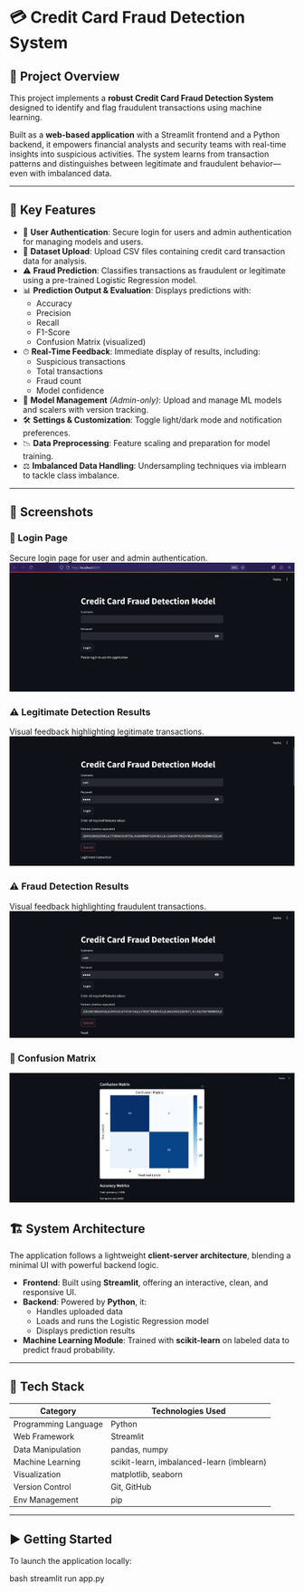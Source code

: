 # 💳 Credit Card Fraud Detection System

## 🚀 Project Overview

This project implements a **robust Credit Card Fraud Detection System** designed to identify and flag fraudulent transactions using machine learning.

Built as a **web-based application** with a Streamlit frontend and a Python backend, it empowers financial analysts and security teams with real-time insights into suspicious activities. The system learns from transaction patterns and distinguishes between legitimate and fraudulent behavior—even with imbalanced data.

---

## 🎯 Key Features

- 🔐 **User Authentication**: Secure login for users and admin authentication for managing models and users.
- 📂 **Dataset Upload**: Upload CSV files containing credit card transaction data for analysis.
- ⚠️ **Fraud Prediction**: Classifies transactions as fraudulent or legitimate using a pre-trained Logistic Regression model.
- 📊 **Prediction Output & Evaluation**: Displays predictions with:
  - Accuracy
  - Precision
  - Recall
  - F1-Score
  - Confusion Matrix (visualized)
- ⏱ **Real-Time Feedback**: Immediate display of results, including:
  - Suspicious transactions
  - Total transactions
  - Fraud count
  - Model confidence
- 🔧 **Model Management** *(Admin-only)*: Upload and manage ML models and scalers with version tracking.
- 🛠 **Settings & Customization**: Toggle light/dark mode and notification preferences.
- 📉 **Data Preprocessing**: Feature scaling and preparation for model training.
- ⚖️ **Imbalanced Data Handling**: Undersampling techniques via imblearn to tackle class imbalance.

---
## 📸 Screenshots
### 🔐 Login Page
Secure login page for user and admin authentication.
![image alt](https://github.com/rohanpahari3/Credit-Card-Fraud-Detection/blob/ef1bb7276e804183c87e9ca668568de109f31de2/Screenshot%202025-07-06%20194110.png)
### ⚠️ Legitimate Detection Results
Visual feedback highlighting legitimate transactions.
![image alt](https://github.com/rohanpahari3/Credit-Card-Fraud-Detection/blob/a29997a3592e5d1d5766eedc745b8bc2be1fe01c/Screenshot%202025-07-06%20194215.png)
### ⚠️ Fraud Detection Results
Visual feedback highlighting fraudulent transactions.
![image alt](https://github.com/rohanpahari3/Credit-Card-Fraud-Detection/blob/a29997a3592e5d1d5766eedc745b8bc2be1fe01c/Screenshot%202025-07-06%20194245.png)
### 🧮 Confusion Matrix
![image alt](https://github.com/rohanpahari3/Credit-Card-Fraud-Detection/blob/a29997a3592e5d1d5766eedc745b8bc2be1fe01c/Screenshot%202025-07-06%20194309.png)
## 🏗 System Architecture

The application follows a lightweight **client-server architecture**, blending a minimal UI with powerful backend logic.

- **Frontend**: Built using **Streamlit**, offering an interactive, clean, and responsive UI.
- **Backend**: Powered by **Python**, it:
  - Handles uploaded data
  - Loads and runs the Logistic Regression model
  - Displays prediction results
- **Machine Learning Module**: Trained with **scikit-learn** on labeled data to predict fraud probability.

---

## 🧰 Tech Stack

| Category              | Technologies Used                               |
|-----------------------|--------------------------------------------------|
| Programming Language  | Python                                           |
| Web Framework         | Streamlit                                       |
| Data Manipulation     | pandas, numpy                                   |
| Machine Learning      | scikit-learn, imbalanced-learn (imblearn)     |
| Visualization         | matplotlib, seaborn                             |
| Version Control       | Git, GitHub                                     |
| Env Management        | pip                                             |

---

## ▶️ Getting Started

To launch the application locally:

bash
streamlit run app.py
